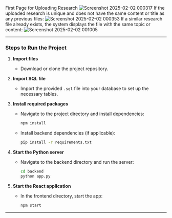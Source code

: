 First Page for Uploading Research
![Screenshot 2025-02-02 000317](https://github.com/user-attachments/assets/89ce9557-9b49-4f4f-a290-6a927dbe9ec9)
If the uploaded research is unique and does not have the same content or title as any previous files:
![Screenshot 2025-02-02 000353](https://github.com/user-attachments/assets/3f6564d0-9c9d-4299-8ac6-0d2cd8ecc4ad)
If a similar research file already exists, the system displays the file with the same topic or content:
![Screenshot 2025-02-02 001005](https://github.com/user-attachments/assets/027dc603-31a0-4746-a18a-3c98059fb879)

---

### **Steps to Run the Project**  

1. **Import files**  
   - Download or clone the project repository.  

2. **Import SQL file**  
   - Import the provided `.sql` file into your database to set up the necessary tables.  

3. **Install required packages**  
   - Navigate to the project directory and install dependencies:  
     ```bash
     npm install
     ```
   - Install backend dependencies (if applicable):  
     ```bash
     pip install -r requirements.txt
     ```

4. **Start the Python server**  
   - Navigate to the backend directory and run the server:  
     ```bash
     cd backend
     python app.py
     ```

5. **Start the React application**  
   - In the frontend directory, start the app:  
     ```bash
     npm start
     ```

---




